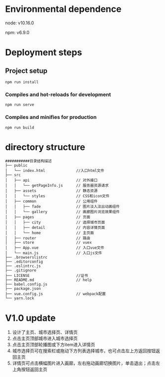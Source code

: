 # Environmental dependence

node: v10.16.0

npm: v6.9.0

[RESTful API server for travel-website: https://github.com/qk6665/RESTful-API-server-for-travel-website]: https://github.com/qk6665/RESTful-API-server-for-travel-website



# Deployment steps

## Project setup
```
npm run install
```

### Compiles and hot-reloads for development
```
npm run serve
```

### Compiles and minifies for production
```
npm run build
```



# directory structure

```
###########目录结构描述
├── public
│   └── index.html              //入口html文件
├── src
│   ├── api                     // 对外接口
│   │   └── getPageInfo.js      // 服务器资源请求
│   ├── assets                  // 静态资源
│   │   └── styles              // CSS和icon文件
│   ├── common                  // 公用组件
│   │   ├── fade                // 图片淡入淡出动画组件
│   │   └── gallery             // 画廊图片浏览效果组件
│   ├── pages                   // 页面
│   │   ├── city                // 选择城市页面
│   │   ├── detail              // 内容详情页面
│   │   └── home                // 主页面
│   ├── router                  // 路由
│   ├── store                   // vuex
│   ├── App.vue                 // 入口vue文件
│   └── main.js                 // 入口js文件
├── .browserslistrc
├── .editorconfig
├── .eslintrc.js
├── .gitignore
├── LICENSE                     //证书
├── README.md                   // help
├── babel.config.js
├── package.json
├── vue.config.js               // webpack配置
└── yarn.lock
```



# V1.0 update

1. 设计了主页、城市选择页、详情页
2. 点击主页顶部城市进入城市选择页
3. 点击主页顶部轮播图或下方item进入详情页
4. 城市选择页可在搜索栏或拖动下方列表选择城市，也可点击左上方返回按钮返回主页
5. 详情页可点击横幅图片进入画廊，左右拖动画廊切换图片，单击退出；点击左上角按钮返回主页

